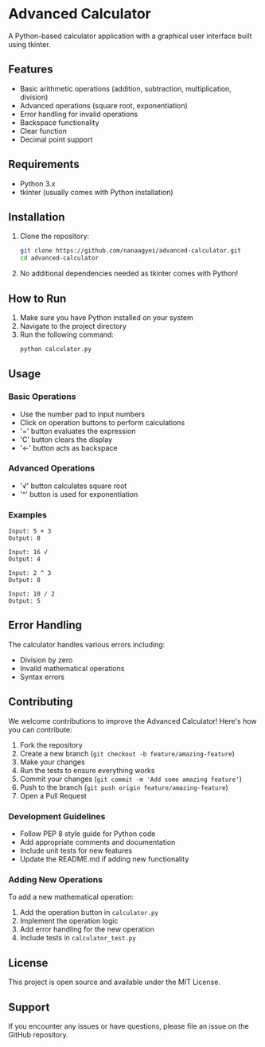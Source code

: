 # Advanced Calculator

A Python-based calculator application with a graphical user interface built using tkinter.

## Features

- Basic arithmetic operations (addition, subtraction, multiplication, division)
- Advanced operations (square root, exponentiation)
- Error handling for invalid operations
- Backspace functionality
- Clear function
- Decimal point support

## Requirements

- Python 3.x
- tkinter (usually comes with Python installation)

## Installation

1. Clone the repository:
   ```bash
   git clone https://github.com/nanaagyei/advanced-calculator.git
   cd advanced-calculator
   ```

2. No additional dependencies needed as tkinter comes with Python!

## How to Run

1. Make sure you have Python installed on your system
2. Navigate to the project directory
3. Run the following command:
   ```bash
   python calculator.py
   ```

## Usage

### Basic Operations
- Use the number pad to input numbers
- Click on operation buttons to perform calculations
- '=' button evaluates the expression
- 'C' button clears the display
- '←' button acts as backspace

### Advanced Operations
- '√' button calculates square root
- '^' button is used for exponentiation

### Examples
```
Input: 5 + 3
Output: 8

Input: 16 √
Output: 4

Input: 2 ^ 3
Output: 8

Input: 10 / 2
Output: 5
```

## Error Handling

The calculator handles various errors including:
- Division by zero
- Invalid mathematical operations
- Syntax errors

## Contributing

We welcome contributions to improve the Advanced Calculator! Here's how you can contribute:

1. Fork the repository
2. Create a new branch (`git checkout -b feature/amazing-feature`)
3. Make your changes
4. Run the tests to ensure everything works
5. Commit your changes (`git commit -m 'Add some amazing feature'`)
6. Push to the branch (`git push origin feature/amazing-feature`)
7. Open a Pull Request

### Development Guidelines
- Follow PEP 8 style guide for Python code
- Add appropriate comments and documentation
- Include unit tests for new features
- Update the README.md if adding new functionality

### Adding New Operations
To add a new mathematical operation:
1. Add the operation button in `calculator.py`
2. Implement the operation logic
3. Add error handling for the new operation
4. Include tests in `calculator_test.py`

## License

This project is open source and available under the MIT License.

## Support

If you encounter any issues or have questions, please file an issue on the GitHub repository.
